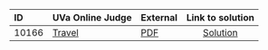 | ID | UVa Online Judge | External | Link to solution |
|:---|:---|:---|:---:|
| 10166 | [Travel](https://onlinejudge.org/index.php?option=com_onlinejudge&Itemid=8&category=679&page=show_problem&problem=1107) | [PDF](https://onlinejudge.org/external/101/10166.pdf) | [Solution](https://github.com/versenyi98/uva-solutions/tree/main/solutions/10166%20-%20Travel)|
